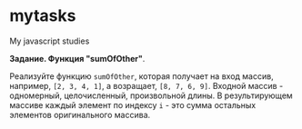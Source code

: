 # mytasks
My javascript studies

**Задание. Функция "sumOfOther"**.

Реализуйте функцию  `sumOfOther`, которая получает на вход массив, например, `[2, 3, 4, 1]`, а возращает, `[8, 7, 6, 9]`. Входной массив - одномерный, целочисленный, произвольной длины. 
В результирующем массиве каждый элемент по индексу `i` - это сумма остальных элементов оригинального массива. 

